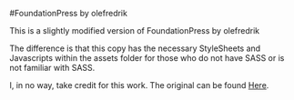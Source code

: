 #FoundationPress by olefredrik

<p>This is a slightly modified version of FoundationPress by olefredrik</p>

<p>The difference is that this copy has the necessary StyleSheets and Javascripts within the assets folder for those who do not have SASS or is not familiar with SASS.</p>

<p>I, in no way, take credit for this work. The original can be found <a href="https://github.com/olefredrik/FoundationPress">Here</a>. </p>

